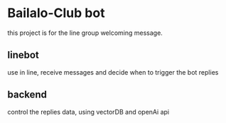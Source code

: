 # Bailalo-Club bot

this project is for the line group welcoming message.

## linebot

use in line, receive messages and decide when to trigger the bot replies

## backend

control the replies data, using vectorDB and openAi api
